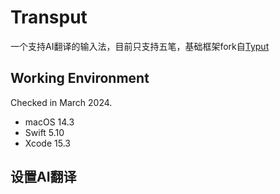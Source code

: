 # Transput

一个支持AI翻译的输入法，目前只支持五笔，基础框架fork自[Typut](https://github.com/ensan-hcl/Typut)


## Working Environment

Checked in March 2024.
* macOS 14.3
* Swift 5.10
* Xcode 15.3

## 设置AI翻译
[](./menu.png)
[](./menu-window.png)


